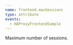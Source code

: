 ```yaml
---
name: frontend.maxSessions
type: attribute
events:
  - HAProxyFrontendSample
---
```


Maximum number of sessions.